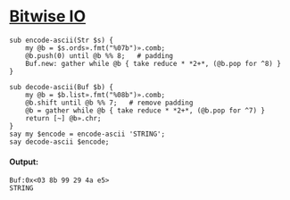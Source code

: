 [1]: http://rosettacode.org/wiki/Bitwise_IO

# [Bitwise IO][1]

```perl6
sub encode-ascii(Str $s) {
    my @b = $s.ords».fmt("%07b")».comb;
    @b.push(0) until @b %% 8;   # padding
    Buf.new: gather while @b { take reduce * *2+*, (@b.pop for ^8) }
}
 
sub decode-ascii(Buf $b) {
    my @b = $b.list».fmt("%08b")».comb;
    @b.shift until @b %% 7;   # remove padding
    @b = gather while @b { take reduce * *2+*, (@b.pop for ^7) }
    return [~] @b».chr;
}
say my $encode = encode-ascii 'STRING';
say decode-ascii $encode;
```

#### Output:
```
Buf:0x<03 8b 99 29 4a e5>
STRING
```